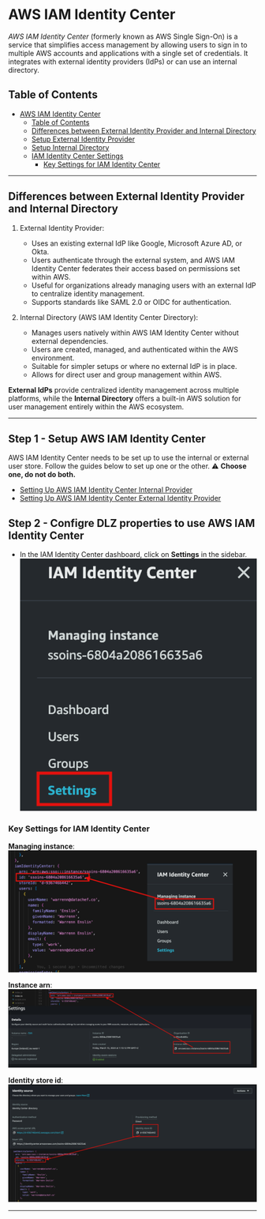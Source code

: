 
# AWS IAM Identity Center

*AWS IAM Identity Center* (formerly known as AWS Single Sign-On) is a service that simplifies access management by allowing users to sign in to multiple AWS accounts and applications with a single set of credentials. It integrates with external identity providers (IdPs) or can use an internal directory.

## Table of Contents

- [AWS IAM Identity Center](#aws-iam-identity-center)
  - [Table of Contents](#table-of-contents)
  - [Differences between External Identity Provider and Internal Directory](#differences-between-external-identity-provider-and-internal-directory)
  - [Setup External Identity Provider](#setup-external-identity-provider)
  - [Setup Internal Directory](#setup-internal-directory)
  - [IAM Identity Center Settings](#iam-identity-center-settings)
    - [Key Settings for IAM Identity Center](#key-settings-for-iam-identity-center)

---

## Differences between External Identity Provider and Internal Directory

1. External Identity Provider:

   - Uses an existing external IdP like Google, Microsoft Azure AD, or Okta.
   - Users authenticate through the external system, and AWS IAM Identity Center federates their access based on permissions set within AWS.
   - Useful for organizations already managing users with an external IdP to centralize identity management.
   - Supports standards like SAML 2.0 or OIDC for authentication.

2. Internal Directory (AWS IAM Identity Center Directory):
  
   - Manages users natively within AWS IAM Identity Center without external dependencies.
   - Users are created, managed, and authenticated within the AWS environment.
   - Suitable for simpler setups or where no external IdP is in place.
   - Allows for direct user and group management within AWS.

**External IdPs** provide centralized identity management across multiple platforms, while the **Internal Directory** offers a built-in AWS solution for user management entirely within the AWS ecosystem.

---

## Step 1 - Setup AWS IAM Identity Center

AWS IAM Identity Center needs to be set up to use the internal or external user store. Follow the guides below to set up one or the other. ⚠️ **Choose one, do not do both.** 

- [Setting Up AWS IAM Identity Center Internal Provider](Setting%20Up%20IAM%20Identity%20Center%20Internal.md)
- [Setting Up AWS IAM Identity Center External Identity Provider](Setting%20Up%20IAM%20Identity%20Center%20External.md)

## Step 2 - Configre DLZ properties to use AWS IAM Identity Center

- In the IAM Identity Center dashboard, click on **Settings** in the sidebar.
![select settings](select_settings.png)

### Key Settings for IAM Identity Center

**Managing instance**:
![managing instance](image.png)

**Instance arn**:
![instance arn](image-1.png)

**Identity store id**:
![identity store id](image-2.png)

---

